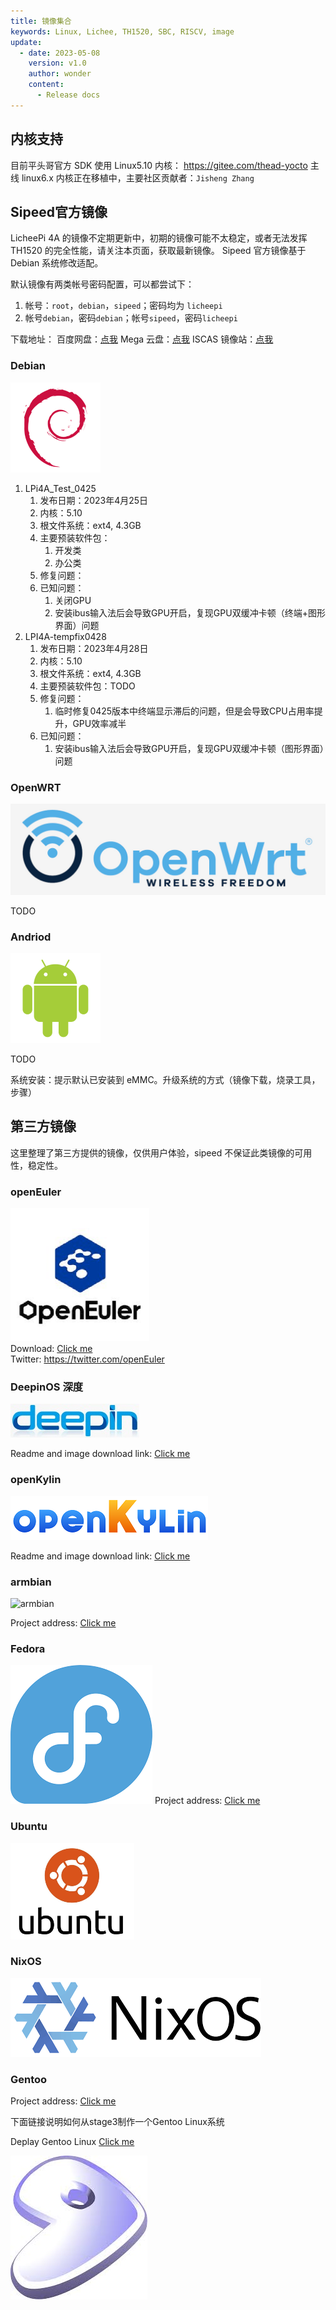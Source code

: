 ```yaml
---
title: 镜像集合
keywords: Linux, Lichee, TH1520, SBC, RISCV, image
update:
  - date: 2023-05-08
    version: v1.0
    author: wonder
    content:
      - Release docs
---
```


## 内核支持

目前平头哥官方 SDK 使用 Linux5.10 内核： https://gitee.com/thead-yocto
主线 linux6.x 内核正在移植中，主要社区贡献者：`Jisheng Zhang `

## Sipeed官方镜像

LicheePi 4A 的镜像不定期更新中，初期的镜像可能不太稳定，或者无法发挥 TH1520 的完全性能，请关注本页面，获取最新镜像。
Sipeed 官方镜像基于 Debian 系统修改适配。 

默认镜像有两类帐号密码配置，可以都尝试下：
1. 帐号：`root`，`debian`，`sipeed`；密码均为 `licheepi`
2. 帐号`debian`，密码`debian`；帐号`sipeed`，密码`licheepi`

下载地址：
百度网盘：[点我](https://pan.baidu.com/e/1jnjz0KO_xnO5R8tWlXtx0A)
Mega 云盘：[点我](https://mega.nz/folder/phoQlBTZ#cZeQ3qZ__pDvP94PT3_bGA)
ISCAS 镜像站：[点我](https://mirror.iscas.ac.cn/revyos/extra/images/lpi4a/)

### Debian

![debian](./assets/images/debian.png)

1. LPi4A_Test_0425
   1. 发布日期：2023年4月25日
   2. 内核：5.10
   3. 根文件系统：ext4, 4.3GB
   4. 主要预装软件包：
      1. 开发类
      2. 办公类
   5. 修复问题：
   6. 已知问题：
      1. 关闭GPU
      2. 安装ibus输入法后会导致GPU开启，复现GPU双缓冲卡顿（终端+图形界面）问题
2. LPI4A-tempfix0428
   1. 发布日期：2023年4月28日
   2. 内核：5.10
   3. 根文件系统：ext4, 4.3GB
   4. 主要预装软件包：TODO
   5. 修复问题：
      1. 临时修复0425版本中终端显示滞后的问题，但是会导致CPU占用率提升，GPU效率减半
   6. 已知问题：
      1. 安装ibus输入法后会导致GPU开启，复现GPU双缓冲卡顿（图形界面）问题

### OpenWRT

![openwrt](./assets/images/openwrt.png)

TODO

### Andriod

![android](./assets/images/android.png)

TODO

系统安装：提示默认已安装到 eMMC。升级系统的方式（镜像下载，烧录工具，步骤）

## 第三方镜像

这里整理了第三方提供的镜像，仅供用户体验，sipeed 不保证此类镜像的可用性，稳定性。

### openEuler

![openEuler](./assets/images/openEuler.png)   
Download: [Click me](https://mirror.iscas.ac.cn/openeuler-sig-riscv/openEuler-RISC-V/preview/openEuler-23.03-V1-riscv64/lpi4a/)   
Twitter: https://twitter.com/openEuler

### DeepinOS 深度

![deepin](./assets/images/deepin.jpg) 

Readme and image download link: [Click me](https://github.com/aiminickwong/licheepi4a-images)

### openKylin

![openKylin](./assets/images/openkylin.png) 

Readme and image download link: [Click me](https://github.com/aiminickwong/licheepi4a-images)

### armbian

![armbian](https://cdn.armbian.com/wp-content/uploads/2018/03/logo2.png) 

Project address: [Click me](https://github.com/chainsx/armbian-riscv-build)  

### Fedora

![fedora](./assets/images/fedora.png)
Project address: [Click me](https://github.com/chainsx/fedora-riscv-builder)  

### Ubuntu

![ubuntu](./assets/images/ubuntu.png)

### NixOS

![nixos](./assets/images/nixos.png)

### Gentoo

Project address: [Click me](https://wiki.gentoo.org/wiki/Project:RISC-V)

下面链接说明如何从stage3制作一个Gentoo Linux系统

Deplay Gentoo Linux [Click me](https://wiki.gentoo.org/wiki/User:Dlan/RISC-V/TH1520)

![gentoo](./assets/images/gentoo.jpg)
